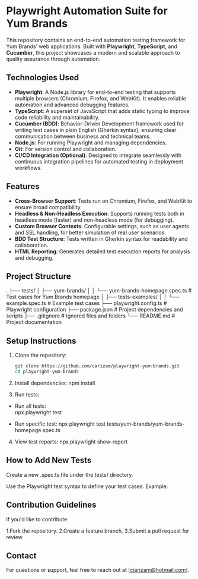# **Playwright Automation Suite for Yum Brands**

This repository contains an end-to-end automation testing framework for Yum Brands' web applications. Built with **Playwright**, **TypeScript**, and **Cucumber**, this project showcases a modern and scalable approach to quality assurance through automation.

## **Technologies Used**

- **Playwright**: A Node.js library for end-to-end testing that supports multiple browsers (Chromium, Firefox, and WebKit). It enables reliable automation and advanced debugging features.
- **TypeScript**: A superset of JavaScript that adds static typing to improve code reliability and maintainability.
- **Cucumber (BDD)**: Behavior-Driven Development framework used for writing test cases in plain English (Gherkin syntax), ensuring clear communication between business and technical teams.
- **Node.js**: For running Playwright and managing dependencies.
- **Git**: For version control and collaboration.
- **CI/CD Integration (Optional)**: Designed to integrate seamlessly with continuous integration pipelines for automated testing in deployment workflows.

## **Features**

- **Cross-Browser Support**: Tests run on Chromium, Firefox, and WebKit to ensure broad compatibility.
- **Headless & Non-Headless Execution**: Supports running tests both in headless mode (faster) and non-headless mode (for debugging).
- **Custom Browser Contexts**: Configurable settings, such as user agents and SSL handling, for better simulation of real user scenarios.
- **BDD Test Structure**: Tests written in Gherkin syntax for readability and collaboration.
- **HTML Reporting**: Generates detailed test execution reports for analysis and debugging.

## **Project Structure**

. ├── tests/ │ ├── yum-brands/ │ │ └── yum-brands-homepage.spec.ts # Test cases for Yum Brands homepage │ ├── tests-examples/ │ │ └── example.spec.ts # Example test cases ├── playwright.config.ts # Playwright configuration ├── package.json # Project dependencies and scripts ├── .gitignore # Ignored files and folders └── README.md # Project documentation

## **Setup Instructions**

1. Clone the repository:

   ```bash
   git clone https://github.com/carizam/playwright-yum-brands.git
   cd playwright-yum-brands

   ```

2. Install dependencies:
   npm install

3. Run tests:

- Run all tests:  
  npx playwright test

- Run specific test:
  npx playwright test tests/yum-brands/yum-brands-homepage.spec.ts

4. View test reports:
   npx playwright show-report

## **How to Add New Tests**

Create a new .spec.ts file under the tests/ directory.

Use the Playwright test syntax to define your test cases. Example:

## **Contribution Guidelines**

If you'd like to contribute:

1.Fork the repository.
2.Create a feature branch.
3.Submit a pull request for review.

## **Contact**

For questions or support, feel free to reach out at [ciarizam@hotmail.com].
